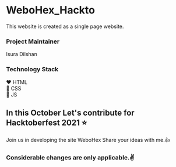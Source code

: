 # WeboHex_Hackto
This website is created as a single page website.
### Project Maintainer
Isura Dilshan
### Technology Stack
 :heart: HTML\
 :yellow_heart: CSS\
 :purple_heart: JS
## In this October Let's contribute for Hacktoberfest 2021 :star:
Join us in developing the site WeboHex
Share your ideas with me.:+1:
### Considerable changes are only applicable.:v:

